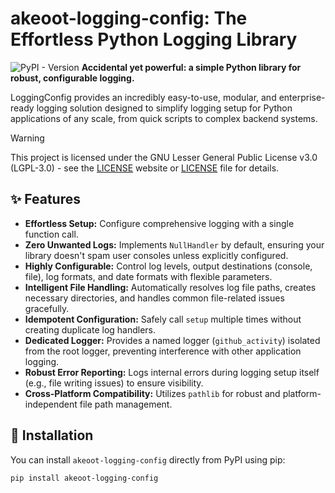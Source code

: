 # akeoot-logging-config: The Effortless Python Logging Library

![PyPI - Version](https://img.shields.io/pypi/v/LogConfig.svg)
**Accidental yet powerful: a simple Python library for robust, configurable logging.**

LoggingConfig provides an incredibly easy-to-use, modular, and enterprise-ready logging solution designed to simplify logging setup for Python applications of any scale, from quick scripts to complex backend systems.<br>

> [!WARNING]
> This project is licensed under the GNU Lesser General Public License v3.0 (LGPL-3.0) - see the [LICENSE](https://www.gnu.org/licenses/lgpl-3.0.html) website or [LICENSE](https://github.com/Akeoottt/LogConfig/blob/main/LICENCE) file for details.

## ✨ Features

* **Effortless Setup:** Configure comprehensive logging with a single function call.
* **Zero Unwanted Logs:** Implements `NullHandler` by default, ensuring your library doesn't spam user consoles unless explicitly configured.
* **Highly Configurable:** Control log levels, output destinations (console, file), log formats, and date formats with flexible parameters.
* **Intelligent File Handling:** Automatically resolves log file paths, creates necessary directories, and handles common file-related issues gracefully.
* **Idempotent Configuration:** Safely call `setup` multiple times without creating duplicate log handlers.
* **Dedicated Logger:** Provides a named logger (`github_activity`) isolated from the root logger, preventing interference with other application logging.
* **Robust Error Reporting:** Logs internal errors during logging setup itself (e.g., file writing issues) to ensure visibility.
* **Cross-Platform Compatibility:** Utilizes `pathlib` for robust and platform-independent file path management.

## 🚀 Installation

You can install `akeoot-logging-config` directly from PyPI using pip:

```bash
pip install akeoot-logging-config
```
